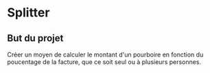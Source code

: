 # Splitter

## But du projet
Créer un moyen de calculer le montant d'un pourboire en fonction du poucentage de la facture, que ce soit seul ou à plusieurs personnes.

